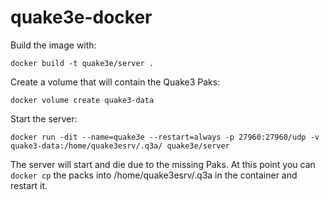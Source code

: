 # quake3e-docker


Build the image with:

`docker build -t quake3e/server .`

Create a volume that will contain the Quake3 Paks:

`docker volume create quake3-data`

Start the server:

`docker run -dit --name=quake3e --restart=always -p 27960:27960/udp -v quake3-data:/home/quake3esrv/.q3a/ quake3e/server`

The server will start and die due to the missing Paks. At this point you can `docker cp` the packs into /home/quake3esrv/.q3a in the container and restart it.
